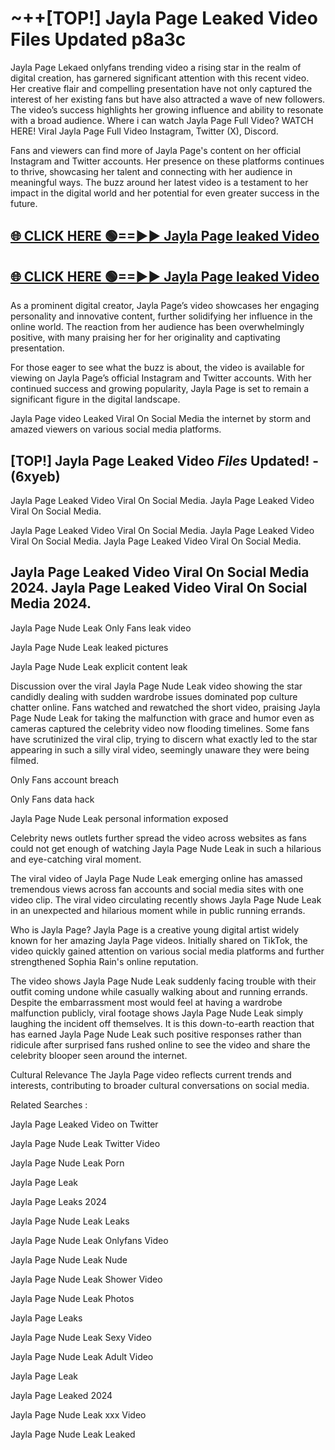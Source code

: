 # ~++[TOP!] Jayla Page Leaked Video Files Updated p8a3c

 Jayla Page Lekaed onlyfans trending video a rising star in the realm of digital creation, has garnered significant attention with this recent video. Her creative flair and compelling presentation have not only captured the interest of her existing fans but have also attracted a wave of new followers. The video’s success highlights her growing influence and ability to resonate with a broad audience.
Where i can watch  Jayla Page Full Video? WATCH HERE! Viral  Jayla Page Full Video Instagram, Twitter (X), Discord.


Fans and viewers can find more of  Jayla Page's content on her official Instagram and Twitter accounts. Her presence on these platforms continues to thrive, showcasing her talent and connecting with her audience in meaningful ways. The buzz around her latest video is a testament to her impact in the digital world and her potential for even greater success in the future.


## [🌐 CLICK HERE 🟢==►►  Jayla Page leaked Video ](https://onlyclips.site?title=Jayla_Page&ref=git)

## [🌐 CLICK HERE 🟢==►►  Jayla Page leaked Video ](https://onlyclips.site?title=Jayla_Page&ref=git)


As a prominent digital creator,  Jayla Page’s video showcases her engaging personality and innovative content, further solidifying her influence in the online world. The reaction from her audience has been overwhelmingly positive, with many praising her for her originality and captivating presentation.

For those eager to see what the buzz is about, the video is available for viewing on  Jayla Page’s official Instagram and Twitter accounts. With her continued success and growing popularity,  Jayla Page is set to remain a significant figure in the digital landscape.


  Jayla Page video Leaked Viral On Social Media the internet by storm and amazed viewers on various social media platforms.


## [TOP!]  Jayla Page Leaked Video *Files* Updated! - (6xyeb) 

 Jayla Page Leaked Video Viral On Social Media. Jayla Page Leaked Video Viral On Social Media.

 Jayla Page Leaked Video Viral On Social Media. Jayla Page Leaked Video Viral On Social Media. Jayla Page Leaked Video Viral On Social Media.


##  Jayla Page Leaked Video Viral On Social Media 2024. Jayla Page Leaked Video Viral On Social Media 2024.
 Jayla Page Nude Leak Only Fans leak video

 Jayla Page Nude Leak leaked pictures

 Jayla Page Nude Leak explicit content leak

Discussion over the viral  Jayla Page Nude Leak video showing the star candidly dealing with sudden wardrobe issues dominated pop culture chatter online. Fans watched and rewatched the short video, praising  Jayla Page Nude Leak for taking the malfunction with grace and humor even as cameras captured the celebrity video now flooding timelines. Some fans have scrutinized the viral clip, trying to discern what exactly led to the star appearing in such a silly viral video, seemingly unaware they were being filmed.


Only Fans account breach

Only Fans data hack

 Jayla Page Nude Leak personal information exposed

Celebrity news outlets further spread the video across websites as fans could not get enough of watching  Jayla Page Nude Leak in such a hilarious and eye-catching viral moment.


The viral video of  Jayla Page Nude Leak emerging online has amassed tremendous views across fan accounts and social media sites with one video clip. The viral video circulating recently shows  Jayla Page Nude Leak in an unexpected and hilarious moment while in public running errands.


Who is  Jayla Page?  Jayla Page is a creative young digital artist widely known for her amazing  Jayla Page videos. Initially shared on TikTok, the video quickly gained attention on various social media platforms and further strengthened Sophia Rain's online reputation.

The video shows  Jayla Page Nude Leak suddenly facing trouble with their outfit coming undone while casually walking about and running errands. Despite the embarrassment most would feel at having a wardrobe malfunction publicly, viral footage shows  Jayla Page Nude Leak simply laughing the incident off themselves. It is this down-to-earth reaction that has earned  Jayla Page Nude Leak such positive responses rather than ridicule after surprised fans rushed online to see the video and share the celebrity blooper seen around the internet.

Cultural Relevance The  Jayla Page video reflects current trends and interests, contributing to broader cultural conversations on social media.

Related Searches :

 Jayla Page Leaked Video on Twitter

 Jayla Page Nude Leak Twitter Video

 Jayla Page Nude Leak Porn

 Jayla Page Leak 

 Jayla Page Leaks 2024

 Jayla Page Nude Leak Leaks

 Jayla Page Nude Leak Onlyfans Video

 Jayla Page Nude Leak Nude

 Jayla Page Nude Leak Shower Video

 Jayla Page Nude Leak Photos

 Jayla Page Leaks

 Jayla Page Nude Leak Sexy Video

 Jayla Page Nude Leak Adult Video

 Jayla Page Leak

 Jayla Page Leaked 2024

 Jayla Page Nude Leak xxx Video

 Jayla Page Nude Leak Leaked